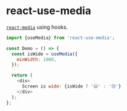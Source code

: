 # react-use-media

[`react-media`](https://github.com/ReactTraining/react-media) using hooks.

```js
import {useMedia} from 'react-use-media';

const Demo = () => {
  const isWide = useMedia({
    minWidth: 1000,
  });

  return (
    <div>
      Screen is wide: {isWide ? '😃' : '😢'}
    </div>
  );
};
```
